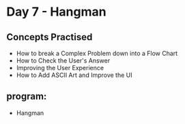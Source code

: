 # Day 7 - Hangman

## Concepts Practised
* How to break a Complex Problem down into a Flow Chart
* How to Check the User's Answer
* Improving the User Experience
* How to Add ASCII Art and Improve the UI

## program:
* Hangman
